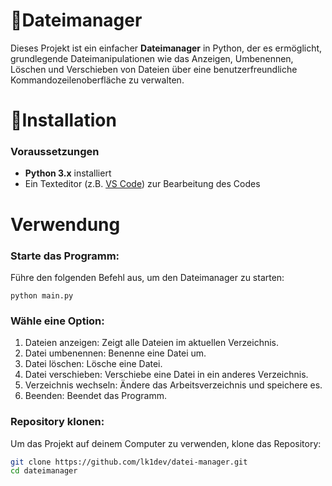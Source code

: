 # 📁Dateimanager

Dieses Projekt ist ein einfacher **Dateimanager** in Python, der es ermöglicht, grundlegende Dateimanipulationen wie das Anzeigen, Umbenennen, Löschen und Verschieben von Dateien über eine benutzerfreundliche Kommandozeilenoberfläche zu verwalten.

# 🔧Installation

### Voraussetzungen
- **Python 3.x** installiert
- Ein Texteditor (z.B. [VS Code](https://code.visualstudio.com/)) zur Bearbeitung des Codes

# Verwendung

### Starte das Programm:
Führe den folgenden Befehl aus, um den Dateimanager zu starten:

`python main.py`

### Wähle eine Option:
1. Dateien anzeigen: Zeigt alle Dateien im aktuellen Verzeichnis.
2. Datei umbenennen: Benenne eine Datei um.
3. Datei löschen: Lösche eine Datei.
4. Datei verschieben: Verschiebe eine Datei in ein anderes Verzeichnis.
5. Verzeichnis wechseln: Ändere das Arbeitsverzeichnis und speichere es.
6. Beenden: Beendet das Programm.

### Repository klonen:
Um das Projekt auf deinem Computer zu verwenden, klone das Repository:

```bash
git clone https://github.com/lk1dev/datei-manager.git
cd dateimanager
